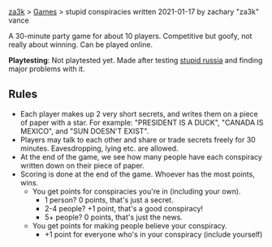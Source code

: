 [za3k](/) > [Games](/mygames.md) > stupid conspiracies
written 2021-01-17 by zachary "za3k" vance

A 30-minute party game for about 10 players. Competitive but goofy, not really about winning. Can be played online.

**Playtesting**: Not playtested yet. Made after testing [stupid russia](/archive/stupid_russia.md) and finding major problems with it.

## Rules

- Each player makes up 2 very short secrets, and writes them on a piece of paper with a star. For example: "PRESIDENT IS A DUCK", "CANADA IS MEXICO", and "SUN DOESN'T EXIST".
- Players may talk to each other and share or trade secrets freely for 30 minutes. Eavesdropping, lying etc. are allowed.
- At the end of the game, we see how many people have each conspiracy written down on their piece of paper.
- Scoring is done at the end of the game. Whoever has the most points, wins.
    - You get points for conspiracies you're in (including your own).
        - 1 person? 0 points, that's just a secret.
        - 2-4 people? +1 point, that's a good conspiracy!
        - 5+ people? 0 points, that's just the news.
    - You get points for making people believe your conspiracy.
        - +1 point for everyone who's in your conspiracy (include yourself)
